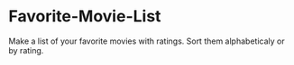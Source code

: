 # Favorite-Movie-List
Make a list of your favorite movies with ratings.
Sort them alphabeticaly or by rating.
